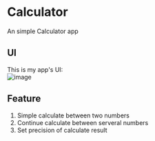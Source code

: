 Calculator
==========

An simple Calculator app

UI
----------
This is my app's UI: <br /> 
![image](http://github.com/kevinxuv/Calculator/raw/master/Calculator/UI.png)

Feature
----------
1. Simple calculate between two numbers
2. Continue calculate between serveral numbers
3. Set precision of calculate result
